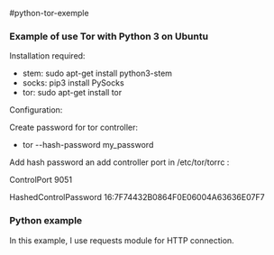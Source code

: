 #python-tor-exemple

### Example of use Tor with Python 3 on Ubuntu ###

Installation required:

* stem: sudo apt-get install python3-stem
* socks: pip3 install PySocks
* tor: sudo apt-get install tor

Configuration:

Create password for tor controller:

* tor --hash-password my_password

Add hash password an add controller port in /etc/tor/torrc :

ControlPort 9051

HashedControlPassword 16:7F74432B0864F0E06004A63636E07F7

### Python example ###

In this example, I use requests module for HTTP connection.

 




